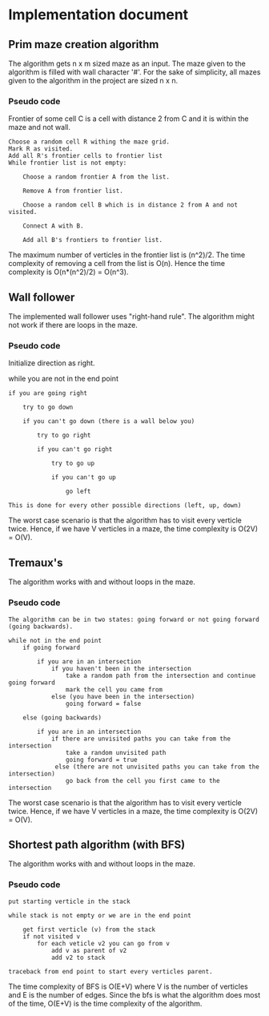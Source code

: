 # Implementation document

## Prim maze creation algorithm 


The algorithm gets n x m sized maze as an input. The maze given to the algorithm is filled with 
wall character '#'. For the sake of simplicity, 
all mazes given to the algorithm in the project are sized n x n. 

### Pseudo code

Frontier of some cell C is a cell with distance 2 from C and it is within the maze and not wall.

    Choose a random cell R withing the maze grid.
    Mark R as visited.
    Add all R's frontier cells to frontier list
    While frontier list is not empty:

        Choose a random frontier A from the list.

        Remove A from frontier list.

        Choose a random cell B which is in distance 2 from A and not visited.

        Connect A with B.

        Add all B's frontiers to frontier list.

The maximum number of verticles in the frontier list is (n^2)/2. The time complexity
of removing a cell from the list is O(n). Hence the time complexity is O(n*(n^2)/2) = O(n^3).
 
 ## Wall follower
 
 The implemented wall follower uses "right-hand rule". The algorithm might not work if there are loops in the maze. 
 
 ### Pseudo code
 
Initialize direction as right. 

while you are not in the end point

    if you are going right
    
        try to go down
        
        if you can't go down (there is a wall below you)
        
            try to go right
            
            if you can't go right
            
                try to go up
                
                if you can't go up
                
                    go left
                    
    This is done for every other possible directions (left, up, down)
    
The worst case scenario is that the algorithm has to visit every verticle twice. Hence, if we have V verticles in a  maze, the time complexity is  O(2V) = O(V).

## Tremaux's

The algorithm works with and without loops in the maze.

### Pseudo code
        
    The algorithm can be in two states: going forward or not going forward (going backwards).

    while not in the end point
        if going forward

            if you are in an intersection 
                if you haven't been in the intersection
                    take a random path from the intersection and continue going forward
                    mark the cell you came from
                else (you have been in the intersection)
                    going forward = false

        else (going backwards)

            if you are in an intersection
                if there are unvisited paths you can take from the intersection
                    take a random unvisited path
                    going forward = true
                 else (there are not unvisited paths you can take from the intersection)
                    go back from the cell you first came to the intersection
 
The worst case scenario is that the algorithm has to visit every verticle twice. Hence, if we have V verticles in a  maze, the time complexity is  O(2V) = O(V).
 
## Shortest path algorithm (with BFS)
 
The algorithm works with and without loops in the maze.

### Pseudo code

    put starting verticle in the stack

    while stack is not empty or we are in the end point

        get first verticle (v) from the stack
        if not visited v
            for each veticle v2 you can go from v 
                add v as parent of v2
                add v2 to stack

    traceback from end point to start every verticles parent.


The time complexity of BFS is O(E+V) where V is the number of verticles and E is the number of edges. Since the bfs is what the algorithm does most of the time, O(E+V) is the time complexity of the algorithm.

